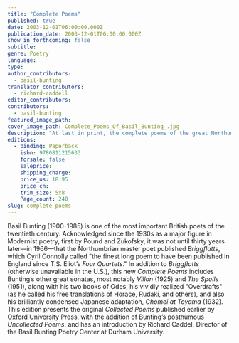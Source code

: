 ```yaml
---
title: "Complete Poems"
published: true
date: 2003-12-01T06:00:00.000Z
publication_date: 2003-12-01T06:00:00.000Z
show_in_forthcoming: false
subtitle:
genre: Poetry
language:
type:
author_contributors:
  - basil-bunting
translator_contributors:
  - richard-caddell
editor_contributors:
contributors:
  - basil-bunting
featured_image_path:
cover_image_path: Complete_Poems_Of_Basil_Bunting_.jpg
description: "At last in print, the complete poems of the great Northumbrian poet – admired by Pound, Yeats, and Zukofsky – containing his masterwork _Briggflatts._ "
editions:
  - binding: Paperback
    isbn: 9780811215633
    forsale: false
    saleprice:
    shipping_charge:
    price_us: 18.95
    price_cn:
    trim_size: 5x8
    Page_count: 240
slug: complete-poems
---
```


Basil Bunting (1900-1985) is one of the most important British poets of the twentieth century. Acknowledged since the 1930s as a major figure in Modernist poetry, first by Pound and Zukofsky, it was not until thirty years later––in 1966––that the Northumbrian master poet published _Briggflatts_, which Cyril Connolly called "the finest long poem to have been published in England since T.S. Eliot’s _Four Quartets_." In addition to _Briggflatts_ (otherwise unavailable in the U.S.), this new _Complete Poems_ includes Bunting’s other great sonatas, most notably _Villon_ (1925) and _The Spoils_ (1951), along with his two books of Odes, his vividly realized "Overdrafts" (as he called his free translations of Horace, Rudaki, and others), and also his brilliantly condensed Japanese adaptation, _Chomei at Toyama_ (1932). This edition presents the original _Collected Poems_ published earlier by Oxford University Press, with the addition of Bunting’s posthumous _Uncollected Poems_, and has an introduction by Richard Caddel, Director of the Basil Bunting Poetry Center at Durham University.

